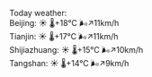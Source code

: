 Today weather:  
Beijing: ☀️   🌡️+18°C 🌬️↗11km/h  
Tianjin: ☀️   🌡️+17°C 🌬️↗11km/h  
Shijiazhuang: ☀️   🌡️+15°C 🌬️↗10km/h  
Tangshan: ☀️   🌡️+14°C 🌬️↗9km/h  
